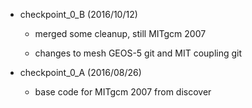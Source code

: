 




- checkpoint_0_B (2016/10/12)
  * merged some cleanup, still MITgcm 2007
  
  * changes to mesh GEOS-5 git and MIT coupling git
  



- checkpoint_0_A (2016/08/26)
  * base code for MITgcm 2007 from discover
